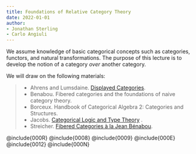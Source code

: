 ```yaml
---
title: Foundations of Relative Category Theory
date: 2022-01-01
author:
- Jonathan Sterling
- Carlo Angiuli
---
```


We assume knowledge of basic categorical concepts such as categories, functors,
and natural transformations. The purpose of this lecture is to develop the
notion of a category *over* another category.

We will draw on the following materials:

> - Ahrens and Lumsdaine. [Displayed Categories](https://arxiv.org/abs/1705.04296).
> - Benabou. Fibered categories and the foundations of naive category theory.
> - Borceux. Handbook of Categorical Algebra 2: Categories and Structures.
> - Jacobs.  [Categorical Logic and Type Theory](https://people.mpi-sws.org/~dreyer/courses/catlogic/jacobs.pdf) .
> - Streicher. [Fibered Categories à la Jean Bénabou](https://www2.mathematik.tu-darmstadt.de/~streicher/FIBR/FiBo.pdf).

@include{000R}
@include{0008}
@include{0009}
@include{000E}
@include{0012}
@include{000N}
